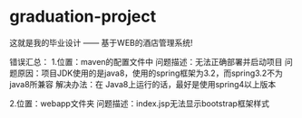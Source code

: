 # graduation-project
这就是我的毕业设计 —— 基于WEB的酒店管理系统!

错误汇总：
  1.位置：maven的配置文件中
    问题描述：无法正确部署并启动项目
    问题原因：项目JDK使用的是java8，使用的spring框架为3.2，而spring3.2不为java8所兼容
    解决办法：在 Java8上运行的话，最好是使用spring4以上版本

  2.位置：webapp文件夹
    问题描述：index.jsp无法显示bootstrap框架样式